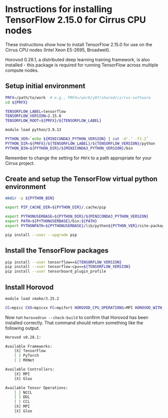 Instructions for installing TensorFlow 2.15.0 for Cirrus CPU nodes
==================================================================

These instructions show how to install TensorFlow 2.15.0 for use on the Cirrus CPU nodes (Intel Xeon E5-2695, Broadwell).

Horovod 0.28.1, a distributed deep learning training framework, is also installed - this package is required
for running TensorFlow across multiple compute nodes.


Setup initial environment
-------------------------

```bash
PRFX=/path/to/work  # e.g., PRFX=/work/y07/shared/cirrus-software
cd ${PRFX}

TENSORFLOW_LABEL=tensorflow
TENSORFLOW_VERSION=2.15.0
TENSORFLOW_ROOT=${PRFX}/${TENSORFLOW_LABEL}

module load python/3.9.13

PYTHON_VER=`echo ${MINICONDA3_PYTHON_VERSION} | cut -d'.' -f1-2`
PYTHON_DIR=${PRFX}/${TENSORFLOW_LABEL}/${TENSORFLOW_VERSION}/python
PYTHON_BIN=${PYTHON_DIR}/${MINICONDA3_PYTHON_VERSION}/bin
```

Remember to change the setting for `PRFX` to a path appropriate for your Cirrus project.


Create and setup the TensorFlow virtual python environment
----------------------------------------------------------

```bash
mkdir -p ${PYTHON_BIN}

export PIP_CACHE_DIR=${PYTHON_DIR}/.cache/pip

export PYTHONUSERBASE=${PYTHON_DIR}/${MINICONDA3_PYTHON_VERSION}
export PATH=${PYTHONUSERBASE}/bin:${PATH}
export PYTHONPATH=${PYTHONUSERBASE}/lib/python${PYTHON_VER}/site-packages:${PYTHONPATH}

pip install --user --upgrade pip
```


Install the TensorFlow packages
-------------------------------

```bash
pip install --user tensorflow==${TENSORFLOW_VERSION}
pip install --user tensorflow-cpu==${TENSORFLOW_VERSION}
pip install --user tensorboard_plugin_profile
```


Install Horovod
---------------

```bash
module load cmake/3.25.2

CC=mpicc CXX=mpicxx FC=mpifort HOROVOD_CPU_OPERATIONS=MPI HOROVOD_WITH_MPI=1 HOROVOD_WITH_TENSORFLOW=1 HOROVOD_WITH_PYTORCH=0 HOROVOD_WITH_MXNET=0 pip install --user --no-cache-dir -v horovod[tensorflow]==0.28.1
```

Now run `horovodrun --check-build` to confirm that Horovod has been installed correctly. That command should return something like the following output.

```bash
Horovod v0.28.1:

Available Frameworks:
    [X] TensorFlow
    [ ] PyTorch
    [ ] MXNet

Available Controllers:
    [X] MPI
    [X] Gloo

Available Tensor Operations:
    [ ] NCCL
    [ ] DDL
    [ ] CCL
    [X] MPI
    [X] Gloo 
```
